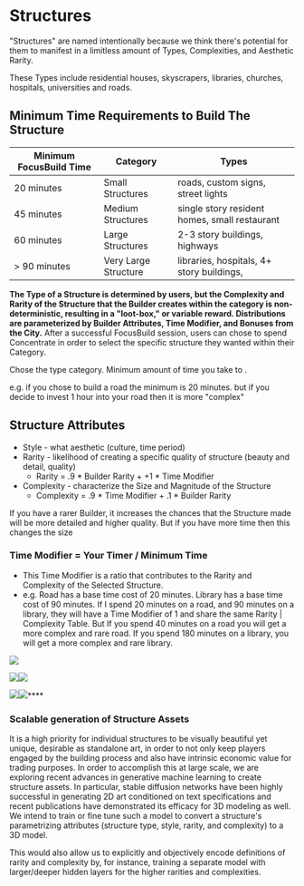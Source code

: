 # Structures

"Structures" are named intentionally because we think there's potential for them to manifest in a limitless amount of Types, Complexities, and Aesthetic Rarity.&#x20;

These Types include residential houses,  skyscrapers, libraries, churches, hospitals, universities and roads.&#x20;

## **Minimum Time Requirements to Build The Structure**

| Minimum FocusBuild Time | Category             | Types                                         |
| ----------------------- | -------------------- | --------------------------------------------- |
| 20 minutes              | Small Structures     | roads, custom signs, street lights            |
| 45 minutes              | Medium Structures    | single story resident homes, small restaurant |
| 60 minutes              | Large Structures     | 2-3 story buildings, highways                 |
| > 90 minutes            | Very Large Structure | libraries, hospitals, 4+ story buildings,     |

**The Type of a Structure is determined by users,  but the Complexity and Rarity of the Structure that the Builder creates within the category is non-deterministic, resulting in a "loot-box," or variable reward. Distributions are parameterized by Builder Attributes, Time Modifier, and Bonuses from the City.** After a successful FocusBuild session, users can chose to spend Concentrate in order to select the specific structure they wanted within their Category.

Chose the type category. Minimum amount of time you take to .&#x20;

e.g. if you chose to build a road the minimum is 20 minutes. but if you decide to invest 1 hour into your road then it is more "complex"

## Structure Attributes

* Style - what aesthetic (culture, time period)
* Rarity - likelihood of creating a specific quality of structure (beauty and detail, quality)
  * Rarity = .9 \* Builder Rarity + +1 \* Time Modifier
* Complexity - characterize the Size and Magnitude of the Structure
  * Complexity = .9 \* Time Modifier + .1 \* Builder Rarity

If you have a rarer Builder, it increases the chances that the Structure made will be more detailed and higher quality. But if you have more time then this changes the size

### &#x20;Time Modifier = Your Timer / Minimum Time&#x20;

* This Time Modifier is a ratio that contributes to the Rarity and Complexity of the Selected Structure.
* e.g. Road has a base time cost of 20 minutes. Library has a base time cost of 90 minutes. If I spend 20 minutes on a road, and 90 minutes on a library, they will have a Time Modifier of 1 and share the same Rarity | Complexity Table. But If you spend 40 minutes on a road you will get a more complex and rare road. If you spend 180 minutes on a library, you will get a more complex and rare library.

<img src="../.gitbook/assets/noun-4267809(1) (1).png" alt="" data-size="original">![](<../.gitbook/assets/noun-3222595(1) (2).png>)

![](../.gitbook/assets/noun-3222580.png)![](../.gitbook/assets/noun-3222571\(1\).png)

****![](../.gitbook/assets/noun-3222672.png)****![](<../.gitbook/assets/noun-2094541 (1).png>)****



### **Scalable generation of Structure Assets**

It is a high priority for individual structures to be visually beautiful yet unique, desirable as standalone art, in order to not only keep players engaged by the building process and also have intrinsic economic value for trading purposes.  In order to accomplish this at large scale, we are exploring recent advances in generative machine learning to create structure assets.  In particular, stable diffusion networks have been highly successful in generating 2D art conditioned on text specifications and recent publications have demonstrated its efficacy for 3D modeling as well.  We intend to train or fine tune such a model to convert a structure's parametrizing attributes (structure type, style, rarity, and complexity) to a 3D model.

This would also allow us to explicitly and objectively encode definitions of rarity and complexity by, for instance, training a separate model with larger/deeper hidden layers for the higher rarities and complexities.
